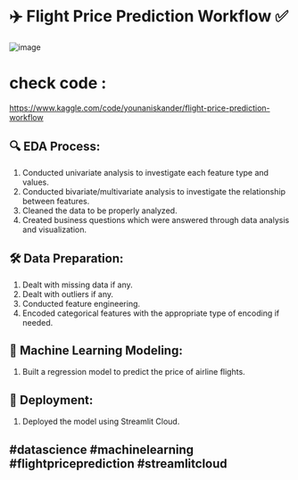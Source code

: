 # ✈️ Flight Price Prediction Workflow ✅

![image](https://github.com/younaniskander/Flight_Price_Prediction_Workflow-/assets/87044703/8d57ed51-e1a5-4b80-ab3b-5bc6a8d354fa)


# check code :
[https://www.kaggle.com/code/younaniskander/flight-price-prediction-workflow
](https://www.kaggle.com/code/younaniskander/flight-price-prediction-workflow)

## 🔍 EDA Process:
1. Conducted univariate analysis to investigate each feature type and values.
2. Conducted bivariate/multivariate analysis to investigate the relationship between features.
3. Cleaned the data to be properly analyzed.
4. Created business questions which were answered through data analysis and visualization.

## 🛠 Data Preparation:
1. Dealt with missing data if any.
2. Dealt with outliers if any.
3. Conducted feature engineering.
4. Encoded categorical features with the appropriate type of encoding if needed.


## 🤖 Machine Learning Modeling:
1. Built a regression model to predict the price of airline flights.

## 🚀 Deployment:
1. Deployed the model using Streamlit Cloud.

## #datascience #machinelearning #flightpriceprediction #streamlitcloud
